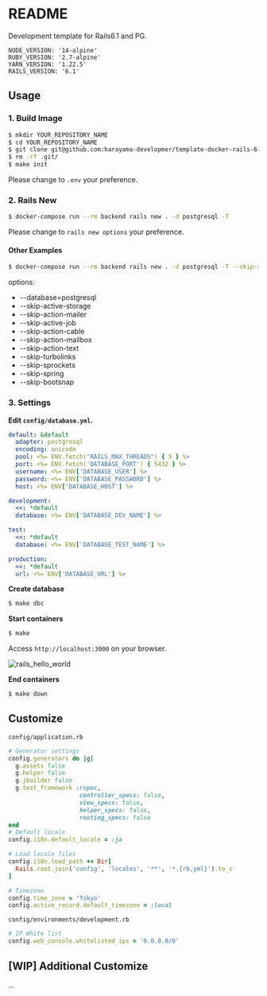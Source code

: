 # README

Development template for Rails6.1 and PG.

```
NODE_VERSION: '14-alpine'
RUBY_VERSION: '2.7-alpine'
YARN_VERSION: '1.22.5'
RAILS_VERSION: '6.1'
```

## Usage

### 1. Build Image

```bash
$ mkdir YOUR_REPOSITORY_NAME
$ cd YOUR_REPOSITORY_NAME
$ git clone git@github.com:harayama-developmer/template-docker-rails-6-postgresql.git .
$ rm -rf .git/
$ make init
```

Please change to `.env` your preference.

### 2. Rails New

```bash
$ docker-compose run --rm backend rails new . -d postgresql -T
```

Please change to `rails new options` your preference.

#### Other Examples

```bash
$ docker-compose run --rm backend rails new . -d postgresql -T --skip-action-mailbox --webpack=stimulus
```

options:

- --database=postgresql
- --skip-active-storage
- --skip-action-mailer
- --skip-active-job
- --skip-action-cable
- --skip-action-mailbox
- --skip-action-text
- --skip-turbolinks
- --skip-sprockets
- --skip-spring
- --skip-bootsnap

### 3. Settings

**Edit `config/database.yml`.**

```yml
default: &default
  adapter: postgresql
  encoding: unicode
  pool: <%= ENV.fetch("RAILS_MAX_THREADS") { 5 } %>
  port: <%= ENV.fetch('DATABASE_PORT') { 5432 } %>
  username: <%= ENV['DATABASE_USER'] %>
  password: <%= ENV['DATABASE_PASSWORD'] %>
  host: <%= ENV['DATABASE_HOST'] %>

development:
  <<: *default
  database: <%= ENV['DATABASE_DEV_NAME'] %>

test:
  <<: *default
  database: <%= ENV['DATABASE_TEST_NAME'] %>

production:
  <<: *default
  url: <%= ENV['DATABASE_URL'] %>
```

**Create database**

```bash
$ make dbc
```

**Start containers**

```bash
$ make
```

Access `http://localhost:3000` on your browser.

![rails_hello_world](https://user-images.githubusercontent.com/44060633/102802678-60cf1080-43fa-11eb-8918-bf2bacf0fbe9.png)

**End containers**

```bash
$ make down
```

## Customize

`config/application.rb`

```rb
# Generator settings
config.generators do |g|
  g.assets false
  g.helper false
  g.jbuilder false
  g.test_framework :rspec,
                    controller_specs: false,
                    view_specs: false,
                    helper_specs: false,
                    routing_specs: false
end
# Default locale
config.i18n.default_locale = :ja

# Load locale files
config.i18n.load_path += Dir[
  Rails.root.join('config', 'locales', '**', '*.{rb,yml}').to_s
]

# Timezone
config.time_zone = 'Tokyo'
config.active_record.default_timezone = :local
```

`config/environments/development.rb`

```rb
# IP White list
config.web_console.whitelisted_ips = '0.0.0.0/0'
```

## [WIP] Additional Customize

...